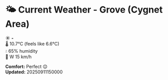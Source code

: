 # 🌤️ Current Weather - Grove (Cygnet Area)

☀️ **-**  
🌡️ 10.7°C (feels like 6.6°C)  
💧 65% humidity  
💨 W 15 km/h  

**Comfort:** Perfect 😌  
**Updated:** 20250911150000
